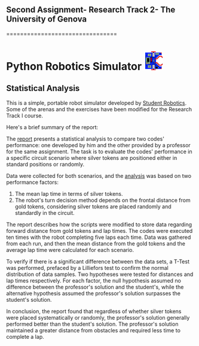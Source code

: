 ## Second Assignment- Research Track 2- The University of Genova
================================

Python Robotics Simulator ![alt text](https://github.com/dssdanial/Assignments_ResearchTrack1/blob/main/sr/robot.png)
================================

## Statistical Analysis

This is a simple, portable robot simulator developed by [Student Robotics](https://studentrobotics.org).
Some of the arenas and the exercises have been modified for the Research Track I course.

Here's a brief summary of the report:

The [report](https://github.com/dssdanial/Assignments_ResearchTrack1/blob/Statistics-Analysis/Statistical%20Analysis%20-%20Report%20-%20RT2.pdf) presents a statistical analysis to compare two codes' performance: one developed by him and the other provided by a professor for the same assignment. The task is to evaluate the codes' performance in a specific circuit scenario where silver tokens are positioned either in standard positions or randomly.

Data were collected for both scenarios, and the [analysis](https://github.com/dssdanial/Assignments_ResearchTrack1/blob/Statistics-Analysis/Statistical%20Analysis%20-%20Report%20-%20RT2.pdf.m) was based on two performance factors: 
1. The mean lap time in terms of silver tokens. 
2. The robot's turn decision method depends on the frontal distance from gold tokens, considering silver tokens are placed randomly and standardly in the circuit.

The report describes how the scripts were modified to store data regarding forward distance from gold tokens and lap times. The codes were executed ten times with the robot completing five laps each time. Data was gathered from each run, and then the mean distance from the gold tokens and the average lap time were calculated for each scenario.

To verify if there is a significant difference between the data sets, a T-Test was performed, prefaced by a Lilliefors test to confirm the normal distribution of data samples. Two hypotheses were tested for distances and lap times respectively. For each factor, the null hypothesis assumed no difference between the professor's solution and the student's, while the alternative hypothesis assumed the professor's solution surpasses the student's solution.

In conclusion, the report found that regardless of whether silver tokens were placed systematically or randomly, the professor's solution generally performed better than the student's solution. The professor's solution maintained a greater distance from obstacles and required less time to complete a lap.


